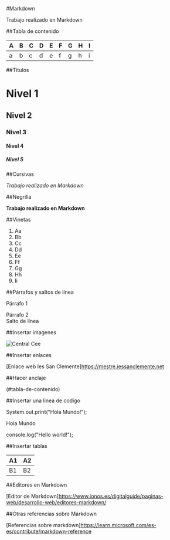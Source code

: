 #Markdown

Trabajo realizado en Markdown

##Tabla de contenido

|A|B|C|D|E|F|G|H|I|
|-|-|-|-|-|-|-|-|-|
|a|b|c|d|e|f|g|h|i|

##Titulos

# Nivel 1

## Nivel 2

### Nivel 3

#### Nivel 4

##### Nivel 5

##Cursivas

*Trabajo realizado en Markdown*

##Negrilla

**Trabajo realizado en Markdown**

##Vinetas

1. Aa
2. Bb
3. Cc
4. Dd
5. Ee
6. Ff
7. Gg
8. Hh
9. Ii

##Párrafos y saltos de línea

Párrafo 1

Párrafo 2  
Salto de línea

##Insertar imagenes

![Central Cee](https://m.media-amazon.com/images/I/71ygELTHJAL._SY355_.jpg)

##Insertar enlaces

[Enlace web Ies San Clemente]<https://mestre.iessanclemente.net>

##Hacer anclaje

(#tabla-de-contenido)

##Insertar una linea de codigo

System.out.print("Hola Mundo!");

<p>Hola Mundo</p>

console.log("Hello world!");

##Insertar tablas

|A1|A2|
|-|-|
|B1|B2|

##Editores en Markdown

[Editor de Markdown]<https://www.ionos.es/digitalguide/paginas-web/desarrollo-web/editores-markdown/>

##Otras referencias sobre Markdown

[Referencias sobre markdown]<https://learn.microsoft.com/es-es/contribute/markdown-reference>
